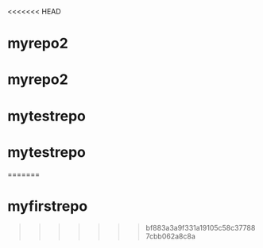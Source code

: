 <<<<<<< HEAD
# myrepo2
# myrepo2
# mytestrepo
# mytestrepo
=======
# myfirstrepo
>>>>>>> bf883a3a9f331a19105c58c377887cbb062a8c8a
